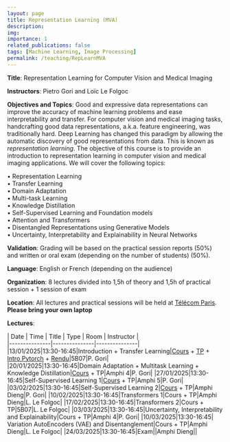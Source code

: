 ```yaml
---
layout: page
title: Representation Learning (MVA)
description:
img: 
importance: 1
related_publications: false
tags: [Machine Learning, Image Processing]
permalink: /teaching/RepLearnMVA
---
```


**Title**: Representation Learning for Computer Vision and Medical Imaging  

**Instructors**: Pietro Gori and Loïc Le Folgoc  

**Objectives and Topics**: Good and expressive data representations can improve the accuracy of machine learning problems and ease interpretability and transfer. For computer vision and medical imaging tasks, handcrafting good data representations, a.k.a. feature
engineering, was traditionally hard. Deep Learning has changed this paradigm by allowing the automatic discovery of good representations from data. This is known as *representation learning*. The objective of this course is to provide an introduction to representation learning in computer vision and medical imaging applications. We will cover the following topics:    

• Representation Learning  
• Transfer Learning  
• Domain Adaptation  
• Multi-task Learning  
• Knowledge Distillation  
• Self-Supervised Learning and Foundation models  
• Attention and Transformers  
• Disentangled Representations using Generative Models  
• Uncertainty, Interpretability and Explainability in Neural Networks  


**Validation**: Grading will be based on the practical session reports (50%) and written or oral exam (depending on the number of students) (50%).  

**Language**: English or French (depending on the audience)  


**Organization**: 8 lectures divided into 1,5h of theory and 1,5h of practical session + 1 session of exam  

**Location**: All lectures and practical sessions will be held at [Télécom Paris](https://www.telecom-paris.fr/fr/ecole/bref/acces-contact). **Please bring your own laptop** 

**Lectures**:  

| Date | Time | Title | Type | Room | Instructor |  
|---------------|---------------|---------------|  
|13/01/2025|13:30-16:45|Introduction + Transfer Learning|[Cours](https://partage.imt.fr/index.php/s/Pdt9FA9Xgm7J89x) + [TP](https://partage.imt.fr/index.php/s/FnNwsNBYWkcNsn5) + [Intro Pytorch](https://partage.imt.fr/index.php/s/jrny5JYQLnXb8yP) + [Rendu](https://partage.imt.fr/index.php/s/gPTsc4KECjDJDA6)|5B07|P. Gori|  
|20/01/2025|13:30-16:45|Domain Adaptation + Multitask Learning + Knowledge Distillation|[Cours](https://partage.imt.fr/index.php/s/Pdt9FA9Xgm7J89x) + TP|Amphi 4|P. Gori| 
|27/01/2025|13:30-16:45|Self-Supervised Learning 1|[Cours](../assets/pdf/Corso_Self_Supervised.pdf) + TP|Amphi 5|P. Gori| 
|03/02/2025|13:30-16:45|Self-Supervised Learning 2|[Cours](../assets/pdf/Corso_Self_Supervised.pdf) + TP|Amphi Dieng|P. Gori| 
|10/02/2025|13:30-16:45|Transformers 1|Cours + TP|Amphi Dieng|L. Le Folgoc| 
|17/02/2025|13:30-16:45|Transformers 2|Cours + TP|5B07|L. Le Folgoc| 
|03/03/2025|13:30-16:45|Uncertainty, Interpretability and Explainability|Cours + TP|Amphi 4|P. Gori|
|10/03/2025|13:30-16:45| Variation AutoEncoders (VAE) and Disentanglement|Cours + TP|Amphi Dieng|L. Le Folgoc| 
|24/03/2025|13:30-16:45|Exam||Amphi Dieng|| 



